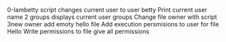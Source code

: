 0-Iambetty script changes current user to user betty
Print current user name
2 groups displays current user groups
Change file owner with script 3new owner
add emoty hello file
Add execution persmisions to user for file Hello
Write permissions to file
give all permissions

